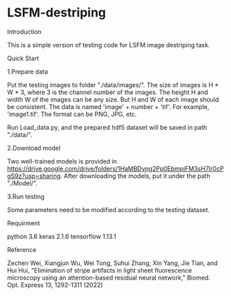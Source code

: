 # LSFM-destriping

Introduction

This is a simple version of testing code for LSFM image destriping task.

Quick Start

1.Prepare data

Put the testing images to folder "./data/images/". The size of images is H * W * 3, where 3 is the channel number of the images. The height H and width W of the images can be any size. But H and W of each image should be consistent. The data is named 'image' + number + 'tif'. For example, 'image1.tif'. The format can be PNG, JPG, etc.

Run Load_data.py, and the prepared hdf5 dataset will be saved in path "./data/".

2.Download model

Two well-trained models is provided in https://drive.google.com/drive/folders/1HaMBDyng2Pp0EbmpiFM3sH7Ir0cPgS9z?usp=sharing. After downloading the models, put it under the path "./Model/".

3.Run testing

Some parameters need to be modified according to the testing dataset.

Requirment

python 3.6
keras 2.1.6
tensorflow 1.13.1

Reference

Zechen Wei, Xiangjun Wu, Wei Tong, Suhui Zhang, Xin Yang, Jie Tian, and Hui Hui, "Elimination of stripe artifacts in light sheet fluorescence microscopy using an attention-based residual neural network," Biomed. Opt. Express 13, 1292-1311 (2022)

